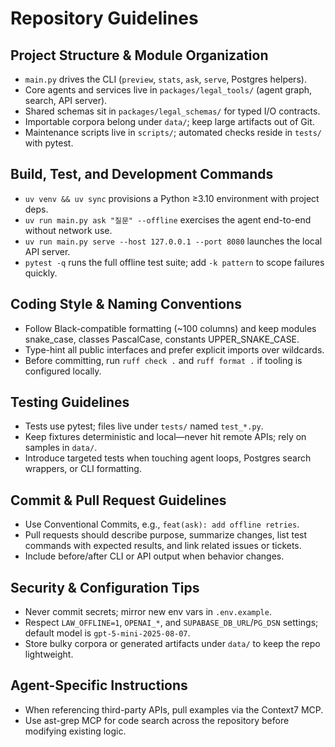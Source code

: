 # Repository Guidelines

## Project Structure & Module Organization
- `main.py` drives the CLI (`preview`, `stats`, `ask`, `serve`, Postgres helpers).
- Core agents and services live in `packages/legal_tools/` (agent graph, search, API server).
- Shared schemas sit in `packages/legal_schemas/` for typed I/O contracts.
- Importable corpora belong under `data/`; keep large artifacts out of Git.
- Maintenance scripts live in `scripts/`; automated checks reside in `tests/` with pytest.

## Build, Test, and Development Commands
- `uv venv && uv sync` provisions a Python ≥3.10 environment with project deps.
- `uv run main.py ask "질문" --offline` exercises the agent end-to-end without network use.
- `uv run main.py serve --host 127.0.0.1 --port 8080` launches the local API server.
- `pytest -q` runs the full offline test suite; add `-k pattern` to scope failures quickly.

## Coding Style & Naming Conventions
- Follow Black-compatible formatting (~100 columns) and keep modules snake_case, classes PascalCase, constants UPPER_SNAKE_CASE.
- Type-hint all public interfaces and prefer explicit imports over wildcards.
- Before committing, run `ruff check .` and `ruff format .` if tooling is configured locally.

## Testing Guidelines
- Tests use pytest; files live under `tests/` named `test_*.py`.
- Keep fixtures deterministic and local—never hit remote APIs; rely on samples in `data/`.
- Introduce targeted tests when touching agent loops, Postgres search wrappers, or CLI formatting.

## Commit & Pull Request Guidelines
- Use Conventional Commits, e.g., `feat(ask): add offline retries`.
- Pull requests should describe purpose, summarize changes, list test commands with expected results, and link related issues or tickets.
- Include before/after CLI or API output when behavior changes.

## Security & Configuration Tips
- Never commit secrets; mirror new env vars in `.env.example`.
- Respect `LAW_OFFLINE=1`, `OPENAI_*`, and `SUPABASE_DB_URL`/`PG_DSN` settings; default model is `gpt-5-mini-2025-08-07`.
- Store bulky corpora or generated artifacts under `data/` to keep the repo lightweight.

## Agent-Specific Instructions
- When referencing third-party APIs, pull examples via the Context7 MCP.
- Use ast-grep MCP for code search across the repository before modifying existing logic.
